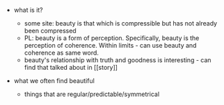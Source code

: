   * what is it?
    * some site: beauty is that which is compressible but has not already been compressed
    * PL: beauty is a form of perception. Specifically, beauty is the perception of coherence. Within limits - can use beauty and coherence as same word.
    * beauty's relationship with truth and goodness is interesting - can find that talked about in [[story]]

  * what we often find beautiful
    * things that are regular/predictable/symmetrical
